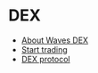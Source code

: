 # DEX

* [About Waves DEX](/ecosystem-applications/waves-dex/about-waves-dex.md)
* [Start trading](/ecosystem-applications/waves-dex/start-trading-on-the-waves-dex.md)
* [DEX protocol](/ecosystem-applications/waves-dex/dex-protocol.md)

